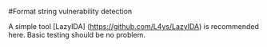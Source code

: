 #Format string vulnerability detection


A simple tool [LazyIDA] (https://github.com/L4ys/LazyIDA) is recommended here. Basic testing should be no problem.